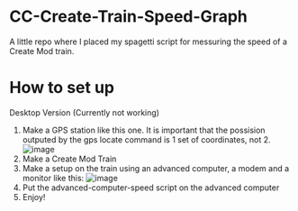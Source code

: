 # CC-Create-Train-Speed-Graph
A little repo where I placed my spagetti script for messuring the speed of a Create Mod train.

# How to set up

Desktop Version (Currently not working)

1. Make a GPS station like this one. It is important that the possision outputed by the gps locate command is 1 set of coordinates, not 2.
![image](https://github.com/Kaloyan501/CC-Create-Train-Speed-Graph-/assets/68351222/f41399d4-38a2-45b6-8c4c-42ad0400e42c)
2. Make a Create Mod Train
3. Make a setup on the train using an advanced computer, a modem and a monitor like this:
![image](https://github.com/Kaloyan501/CC-Create-Train-Speed-Graph-/assets/68351222/1b7ecd64-41dc-43f0-8ad9-6cc4d51ad78a)
4. Put the advanced-computer-speed script on the advanced computer
5. Enjoy!
